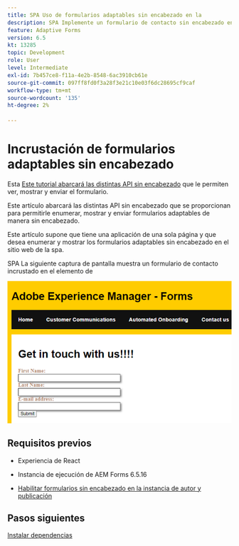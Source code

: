 ```yaml
---
title: SPA Uso de formularios adaptables sin encabezado en la
description: SPA Implemente un formulario de contacto sin encabezado en el área de trabajo de
feature: Adaptive Forms
version: 6.5
kt: 13285
topic: Development
role: User
level: Intermediate
exl-id: 7b457ce8-f11a-4e2b-8548-6ac3910cb61e
source-git-commit: 097ff8fd0f3a28f3e21c10e03f6dc28695cf9caf
workflow-type: tm+mt
source-wordcount: '135'
ht-degree: 2%

---
```


# Incrustación de formularios adaptables sin encabezado

Esta [Este tutorial abarcará las distintas API sin encabezado](https://opensource.adobe.com/aem-forms-af-runtime/api/#section/Introduction) que le permiten ver, mostrar y enviar el formulario.

Este artículo abarcará las distintas API sin encabezado que se proporcionan para permitirle enumerar, mostrar y enviar formularios adaptables de manera sin encabezado.

Este artículo supone que tiene una aplicación de una sola página y que desea enumerar y mostrar los formularios adaptables sin encabezado en el sitio web de la spa.

SPA La siguiente captura de pantalla muestra un formulario de contacto incrustado en el elemento de

![contact-us-form](./assets/contact-us-form.png)

## Requisitos previos

* Experiencia de React

* Instancia de ejecución de AEM Forms 6.5.16

* [Habilitar formularios sin encabezado en la instancia de autor y publicación](https://experienceleague.adobe.com/docs/experience-manager-headless-adaptive-forms/using/quick-setup/enable-headless-adaptive-forms-and-core-components.html?lang=en)

## Pasos siguientes

[Instalar dependencias](./install-af-react-libraries.md)
